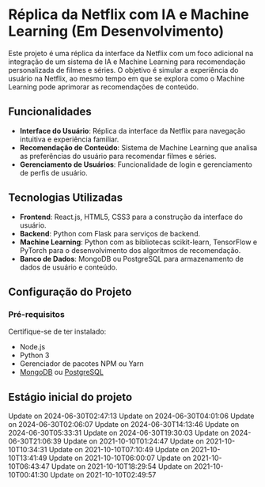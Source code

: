 # Réplica da Netflix com IA e Machine Learning (Em Desenvolvimento)

Este projeto é uma réplica da interface da Netflix com um foco adicional na integração de um sistema de IA e Machine Learning para recomendação personalizada de filmes e séries. O objetivo é simular a experiência do usuário na Netflix, ao mesmo tempo em que se explora como o Machine Learning pode aprimorar as recomendações de conteúdo.

## Funcionalidades

- **Interface do Usuário**: Réplica da interface da Netflix para navegação intuitiva e experiência familiar.
- **Recomendação de Conteúdo**: Sistema de Machine Learning que analisa as preferências do usuário para recomendar filmes e séries.
- **Gerenciamento de Usuários**: Funcionalidade de login e gerenciamento de perfis de usuário.

## Tecnologias Utilizadas

- **Frontend**: React.js, HTML5, CSS3 para a construção da interface do usuário.
- **Backend**: Python com Flask para serviços de backend.
- **Machine Learning**: Python com as bibliotecas scikit-learn, TensorFlow e PyTorch para o desenvolvimento dos algoritmos de recomendação.
- **Banco de Dados**: MongoDB ou PostgreSQL para armazenamento de dados de usuário e conteúdo.

## Configuração do Projeto

### Pré-requisitos

Certifique-se de ter instalado:
- Node.js
- Python 3
- Gerenciador de pacotes NPM ou Yarn
- [MongoDB](https://www.mongodb.com/try/download/community) ou [PostgreSQL](https://www.postgresql.org/download/)

## Estágio inicial do projeto
Update on 2024-06-30T02:47:13
Update on 2024-06-30T04:01:06
Update on 2024-06-30T02:06:07
Update on 2024-06-30T14:13:46
Update on 2024-06-30T05:33:31
Update on 2024-06-30T19:30:03
Update on 2024-06-30T21:06:39
Update on 2021-10-10T01:24:47
Update on 2021-10-10T10:34:31
Update on 2021-10-10T07:10:49
Update on 2021-10-10T13:41:49
Update on 2021-10-10T06:00:07
Update on 2021-10-10T06:43:47
Update on 2021-10-10T18:29:54
Update on 2021-10-10T00:41:30
Update on 2021-10-10T02:49:57
